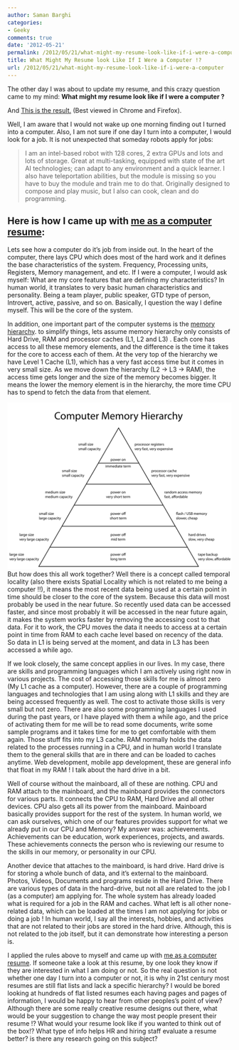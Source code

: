 ```yaml
---
author: Saman Barghi
categories:
- Geeky
comments: true
date: '2012-05-21'
permalink: /2012/05/21/what-might-my-resume-look-like-if-i-were-a-computer/
title: What Might My Resume look Like If I Were a Computer !?
url: /2012/05/21/what-might-my-resume-look-like-if-i-were-a-computer
---
```


The other day I was about to update my resume, and this crazy question came to my mind:
**What might my resume look like if I were a computer ?**

And [This is the result.](/memresume/) (Best viewed in Chrome and Firefox).

Well, I am aware that I would not wake up one morning finding out I turned into a computer. Also, I am not sure if one day I turn into a computer, I would look for a job. It is not unexpected that someday robots apply for jobs:

> I am an intel-based robot with 128 cores, 2 extra GPUs and lots and lots of storage. Great at multi-tasking, equipped with state of the art AI technologies; can adapt to any environment and a quick learner. I also have teleportation abilities, but the module is missing so you have to buy the module and train me to do that. Originally designed to compose and play music, but I also can cook, clean and do programming.

## Here is how I came up with [me as a computer resume](/memresume/):

Lets see how a computer do it&#8217;s job from inside out. In the heart of the computer, there lays CPU which does most of the hard work and it defines the base characteristics of the system. Frequency, Processing units, Registers, Memory management, and etc. If I were a computer, I would ask myself: What are my core features that are defining my characteristics? In human world, it translates to very basic human characteristics and personality. Being a team player, public speaker, GTD type of person, Introvert, active, passive, and so on. Basically, I question the way I define myself. This will be the core of the system.

In addition, one important part of the computer systems is the [memory hierarchy][1]. to simplify things, lets assume memory hierarchy only consists of Hard Drive, RAM and processor caches (L1, L2 and L3) . Each core has access to all these memory elements, and the difference is the time it takes for the core to access each of them. At the very top of the hierarchy we have Level 1 Cache (L1), which has a very fast access time but it comes in very small size. As we move down the hierarchy (L2 -> L3 -> RAM), the access time gets longer and the size of the memory becomes bigger. It means the lower the memory element is in the hierarchy, the more time CPU has to spend to fetch the data from that element.

![Memory Hierarchy](/images/ComputerMemoryHierarchy.svg)
But how does this all work together? Well there is a concept called temporal locality (also there exists Spatial Locality which is not related to me being a computer !!), it means the most recent data being used at a certain point in time should be closer to the core of the system. Because this data will most probably be used in the near future. So recently used data can be accessed faster, and since most probably it will be accessed in the near future again, it makes the system works faster by removing the accessing cost to that data. For it to work, the CPU moves the data it needs to access at a certain point in time from RAM to each cache level based on recency of the data. So data in L1 is being served at the moment, and data in L3 has been accessed a while ago.

If we look closely, the same concept applies in our lives. In my case, there are skills and programming languages which I am actively using right now in various projects. The cost of accessing those skills for me is almost zero (My L1 cache as a computer). However, there are a couple of programming languages and technologies that I am using along with L1 skills and they are being accessed frequently as well. The cost to activate those skills is very small but not zero. There are also some programming languages I used during the past years, or I have played with them a while ago, and the price of activating them for me will be to read some documents, write some sample programs and it takes time for me to get comfortable with them again. Those stuff fits into my L3 cache. RAM normally holds the data related to the processes running in a CPU, and in human world I translate them to the general skills that are in there and can be loaded to caches anytime. Web development, mobile app development, these are general info that float in my RAM ! I talk about the hard drive in a bit.

Well of course without the mainboard, all of these are nothing. CPU and RAM attach to the mainboard, and the mainboard provides the connectors for various parts. It connects the CPU to RAM, Hard Drive and all other devices. CPU also gets all its power from the mainboard. Mainboard basically provides support for the rest of the system. In human world, we can ask ourselves, which one of our features provides support for what we already put in our CPU and Memory? My answer was: achievements. Achievements can be education, work experiences, projects, and awards. These achievements connects the person who is reviewing our resume to the skills in our memory, or personality in our CPU.

Another device that attaches to the mainboard, is hard drive. Hard drive is for storing a whole bunch of data, and it&#8217;s external to the mainboard. Photos, Videos, Documents and programs reside in the Hard Drive. There are various types of data in the hard-drive, but not all are related to the job I (as a computer) am applying for. The whole system has already loaded what is required for a job in the RAM and caches. What left is all other none-related data, which can be loaded at the times I am not applying for jobs or doing a job ! In human world, I say all the interests, hobbies, and activities that are not related to their jobs are stored in the hard drive. Although, this is not related to the job itself, but it can demonstrate how interesting a person is.

I applied the rules above to myself and came up with [me as a computer resume](/memresume/). If someone take a look at this resume, by one look they know if they are interested in what I am doing or not. So the real question is not whether one day I turn into a computer or not, it is why in 21st century most resumes are still flat lists and lack a specific hierarchy? I would be bored looking at hundreds of flat listed resumes each having pages and pages of information, I would be happy to hear from other peoples&#8217;s point of view? Although there are some really creative resume designs out there, what would be your suggestion to change the way most people present their resume !? What would your resume look like if you wanted to think out of the box!? What type of info helps HR and hiring staff evaluate a resume better? is there any research going on this subject?


 [1]: http://en.wikipedia.org/wiki/Memory_hierarchy